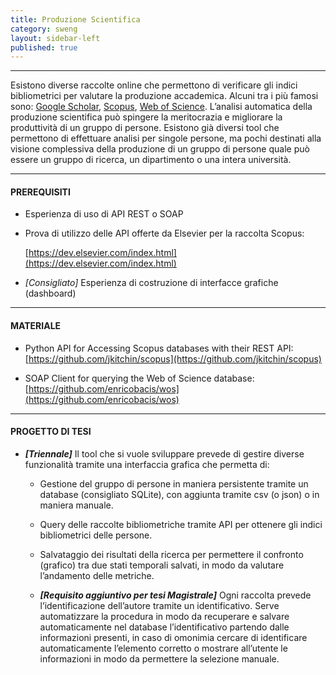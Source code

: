 ```yaml
---
title: Produzione Scientifica
category: sweng
layout: sidebar-left
published: true
---
```


--------------------------------------------------------------------------------

Esistono diverse raccolte online che permettono di verificare gli indici
bibliometrici per valutare la produzione accademica. Alcuni tra i più famosi
sono: [Google Scholar](https://scholar.google.it/),
[Scopus](https://www.scopus.com), [Web of
Science](https://login.webofknowledge.com).  L’analisi automatica della
produzione scientifica può spingere la meritocrazia e migliorare la produttività
di un gruppo di persone.  Esistono già diversi tool che permettono di effettuare
analisi per singole persone, ma pochi destinati alla visione complessiva della
produzione di un gruppo di persone quale può essere un gruppo di ricerca, un
dipartimento o una intera università.


-----------------
#### PREREQUISITI

* Esperienza di uso di API REST o SOAP

* Prova di utilizzo delle API offerte da Elsevier per la raccolta Scopus:

  [https://dev.elsevier.com/index.html](https://dev.elsevier.com/index.html)

* _[Consigliato]_ Esperienza di costruzione di interfacce grafiche (dashboard)


--------------
#### MATERIALE

* Python API for Accessing Scopus databases with their REST API:
  [https://github.com/jkitchin/scopus](https://github.com/jkitchin/scopus)

* SOAP Client for querying the Web of Science database:
  [https://github.com/enricobacis/wos](https://github.com/enricobacis/wos)


---------------------
#### PROGETTO DI TESI

* **_[Triennale]_** Il tool che si vuole sviluppare prevede di gestire diverse
  funzionalità tramite una interfaccia grafica che permetta di:

  * Gestione del gruppo di persone in maniera persistente tramite un database
    (consigliato SQLite), con aggiunta tramite csv (o json) o in maniera
    manuale.

  * Query delle raccolte bibliometriche tramite API per ottenere gli indici
    bibliometrici delle persone.

  * Salvataggio dei risultati della ricerca per permettere il confronto
    (grafico) tra due stati temporali salvati, in modo da valutare l’andamento
    delle metriche.

  * **_[Requisito aggiuntivo per tesi Magistrale]_** Ogni raccolta prevede
    l’identificazione dell’autore tramite un identificativo. Serve automatizzare
    la procedura in modo da recuperare e salvare automaticamente nel database
    l’identificativo partendo dalle informazioni presenti, in caso di omonimia
    cercare di identificare automaticamente l’elemento corretto o mostrare
    all’utente le informazioni in modo da permettere la selezione manuale.
